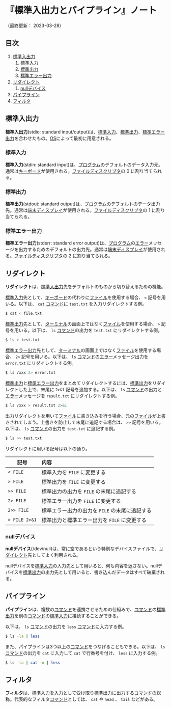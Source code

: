# 『標準入出力とパイプライン』ノート

（最終更新： 2023-03-28）


## 目次

1. [標準入出力](#標準入出力)
	1. [標準入力](#標準入力)
	1. [標準出力](#標準出力)
	1. [標準エラー出力](#標準エラー出力)
1. [リダイレクト](#リダイレクト)
	1. [nullデバイス](#nullデバイス)
1. [パイプライン](#パイプライン)
1. [フィルタ](#フィルタ)


## 標準入出力

**標準入出力**(stdio: standard input/output)は、[標準入力](#標準入力)、[標準出力](#標準出力)、[標準エラー出力](#標準エラー出力)を合わせたもの。[OS](../../../software/_/chapters/operating_system.md#オペレーティングシステム)によって最初に用意される。

### 標準入力

**標準入力**(stdin: standard input)は、[プログラム](../../../../programming/_/chapters/programming.md#プログラム)のデフォルトのデータ入力元。通常は[キーボード](../../../hardware/_/chapters/io_unit.md#キーボード)が使用される。[ファイルディスクリプタ](./file.md#ファイルディスクリプタ)の $0$ に割り当てられる。

### 標準出力

**標準出力**(stdout: standard output)は、[プログラム](../../../../programming/_/chapters/programming.md#プログラム)のデフォルトのデータ出力先。通常は[端末ディスプレイ](./shell_and_terminal.md#ターミナル)が使用される。[ファイルディスクリプタ](./file.md#ファイルディスクリプタ)の $1$ に割り当てられる。

### 標準エラー出力

**標準エラー出力**(stderr: standard error output)は、[プログラム](../../../../programming/_/chapters/programming.md#プログラム)の[エラー](../../../../programming/_/chapters/programming.md#エラー)メッセージを出力するためのデフォルトの出力先。通常は[端末ディスプレイ](./shell_and_terminal.md#ターミナル)が使用される。[ファイルディスクリプタ](./file.md#ファイルディスクリプタ)の $2$ に割り当てられる。


## リダイレクト

**リダイレクト**は、[標準入出力](#標準入出力)先をデフォルトのものから切り替えるための機能。

[標準入力](#標準入力)先として、[キーボード](../../../hardware/_/chapters/io_unit.md#キーボード)の代わりに[ファイル](../../../software/_/chapters/file_system.md#ファイル)を使用する場合、 `<` 記号を用いる。以下は、 `cat` [コマンド](./basic_command.md#コマンド)に `test.txt` を入力リダイレクトする例。

```sh
$ cat < file.txt
```

[標準出力](#標準出力)先として、[ターミナル](./shell_and_terminal.md#ターミナル)の画面上ではなく[ファイル](../../../software/_/chapters/file_system.md#ファイル)を使用する場合、 `>` 記号を用いる。以下は、 `ls` [コマンド](./basic_command.md#コマンド)の出力を `test.txt` にリダイレクトする例。

```sh
$ ls > test.txt
```

[標準エラー出力](#標準エラー出力)先として、[ターミナル](./shell_and_terminal.md#ターミナル)の画面上ではなく[ファイル](../../../software/_/chapters/file_system.md#ファイル)を使用する場合、 `2>` 記号を用いる。以下は、 `ls` [コマンド](./basic_command.md#コマンド)の[エラー](../../../../programming/_/chapters/programming.md#エラー)メッセージ出力を `error.txt` にリダイレクトする例。

```sh
$ ls /xxx 2> error.txt
```

[標準出力](#標準出力)と[標準エラー出力](#標準エラー出力)をまとめてリダイレクトするには、[標準出力](#標準出力)をリダイレクトした上で、末尾に `2>&1` 記号を追加する。以下は、 `ls` [コマンド](./basic_command.md#コマンド)の出力と[エラー](../../../../programming/_/chapters/programming.md#エラー)メッセージを `result.txt` にリダイレクトする例。

```sh
$ ls /xxx > result.txt 2>&1
```

出力リダイレクトを用いて[ファイル](../../../software/_/chapters/file_system.md#ファイル)に書き込みを行う場合、元の[ファイル](../../../software/_/chapters/file_system.md#ファイル)が上書きされてしまう。上書きを防止して末尾に追記する場合は、 `>>` 記号を用いる。以下は、 `ls` [コマンド](./basic_command.md#コマンド)の出力を `test.txt` に追記する例。

```sh
$ ls >> test.txt
```

リダイレクトに用いる記号は以下の通り。

| 記号          | 内容                                           |
| ------------- | :--------------------------------------------- |
| `< FILE`      | 標準入力を `FILE` に変更する                   |
| `> FILE`      | 標準出力を `FILE` に変更する                   |
| `>> FILE`     | 標準出力の出力を `FILE` の末尾に追記する       |
| `2> FILE`     | 標準エラー出力を `FILE` に変更する             |
| `2>> FILE`    | 標準エラー出力の出力を `FILE` の末尾に追記する |
| `> FILE 2>&1` | 標準出力と標準エラー出力を `FILE` に変更する   |

### nullデバイス

**nullデバイス**(/dev/null)は、常に空であるという特別なデバイスファイルで、[リダイレクト](#リダイレクト)先としてよく利用される。

nullデバイスを[標準入力](#標準入力)の入力先として用いると、何も内容を返さない。nullデバイスを[標準出力](#標準出力)の出力先として用いると、書き込んだデータはすべて破棄される。


## パイプライン

**パイプライン**は、複数の[コマンド](./basic_command.md#コマンド)を連携させるための仕組みで、[コマンド](./basic_command.md#コマンド)の[標準出力](#標準出力)を別の[コマンド](./basic_command.md#コマンド)の[標準入力](#標準入力)に接続することができる。

以下は、 `ls` [コマンド](./basic_command.md#コマンド)の出力を `less` [コマンド](./basic_command.md#コマンド)に入力する例。

```sh
$ ls -la | less
```

また、パイプラインは3つ以上の[コマンド](./basic_command.md#コマンド)をつなげることもできる。以下は、 `ls` [コマンド](./basic_command.md#コマンド)の出力を `cat` に入力して `cat` で行番号を付け、 `less` に入力する例。

```sh
$ ls -la | cat -n | less
```


## フィルタ

**フィルタ**は、[標準入力](#標準入力)を入力として受け取り[標準出力](#標準出力)に出力する[コマンド](./basic_command.md#コマンド)の総称。代表的なフィルタ[コマンド](./basic_command.md#コマンド)としては、 `cat` や `head` 、 `tail` などがある。
